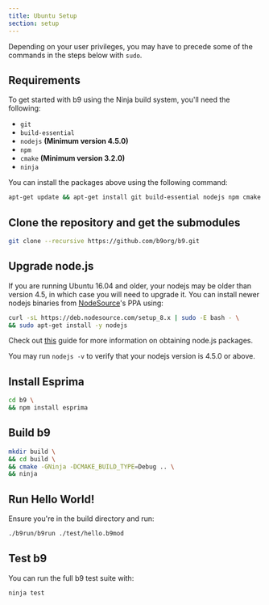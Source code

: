 ```yaml
---
title: Ubuntu Setup
section: setup
---
```


Depending on your user privileges, you may have to precede some of the
commands in the steps below with `sudo`.

## Requirements

To get started with b9 using the Ninja build system, you'll need the following:

* `git` 
* `build-essential`
* `nodejs` **(Minimum version 4.5.0)**
* `npm`
* `cmake` **(Minimum version 3.2.0)**
* `ninja`

You can install the packages above using the following command:

```sh
apt-get update && apt-get install git build-essential nodejs npm cmake
```

## Clone the repository and get the submodules

```sh
git clone --recursive https://github.com/b9org/b9.git
```

## Upgrade node.js

If you are running Ubuntu 16.04 and older, your nodejs may be older than version 4.5, in
which case you will need to upgrade it. You can install newer nodejs binaries from 
[NodeSource](https://nodesource.com/)'s PPA using:

```sh
curl -sL https://deb.nodesource.com/setup_8.x | sudo -E bash - \
&& sudo apt-get install -y nodejs
```

Check out [this](https://nodejs.org/en/download/package-manager) guide for more information 
on obtaining node.js packages.

You may run `nodejs -v` to verify that your nodejs version is 4.5.0 or above.

## Install Esprima

```sh
cd b9 \
&& npm install esprima
```

## Build b9

```sh
mkdir build \
&& cd build \
&& cmake -GNinja -DCMAKE_BUILD_TYPE=Debug .. \
&& ninja
```

## Run Hello World!

Ensure you're in the build directory and run:

```sh
./b9run/b9run ./test/hello.b9mod
```

## Test b9

You can run the full b9 test suite with:

```sh
ninja test
```
